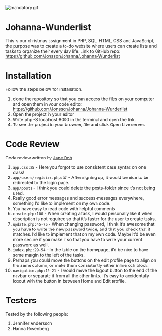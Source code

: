 <img src="https://media.giphy.com/media/aSZSj0mT8f6tW/giphy.gif" alt="mandatory gif">

# Johanna-Wunderlist

This is our christmas assignment in PHP, SQL, HTML, CSS and JavaScript, the purpose was to create a to-do website where users can create lists and tasks to organize their every day life.
Link to GitHub repo: https://github.com/JonssonJohanna/Johanna-Wunderlist

# Installation

Follow the steps below for installation.

1. clone the repository so that you can access the files on your computer and open them in your code editor. https://github.com/JonssonJohanna/Johanna-Wunderlist
2. Open the project in your editor
3. Write php -S localhost:8000 in the terminal and open the link.
4. To see the project in your browser, file and click Open Live server.

# Code Review

Code review written by [Jane Doh](https://github.com/username).

1. `app.css:25` - Here you forgot to use consistent case syntax on one class!
2. `app/users/register.php:37` - After signing up, it would be nice to be redirected to the login page.
3. `app/posts` - I think you could delete the posts-folder since it’s not being used.
4. Really good error messages and success-messages everywhere, something I’d like to implement on my own code.
5. You have easy to read code with helpful comments
6. `create.php:100` - When creating a task, I would personally like it when description is not required so that it’s faster for the user to create tasks.
7. `update.php:45-75` - When changing password, I think it’s awesome that you have to write the new password twice, and that you check that it matches. I’d like to implement that on my own code. Maybe it’d be even more secure if you make it so that you have to write your current password as well. 
8. `index.php:29-54` - In the table on the homepage, it’d be nice to have some margin to the left of the tasks. 
9. Perhaps you could move the buttons on the edit profile page to align on the same column, or make them consistently either inline och block.
10. `navigation.php:19-21` - I would move the logout button to the end of the navbar or separate it from all the other links. It’s easy to accidentally logout with the button in between Home and Edit profile.



# Testers

Tested by the following people:

1. Jennifer Andersson
2. Hanna Rosenberg
